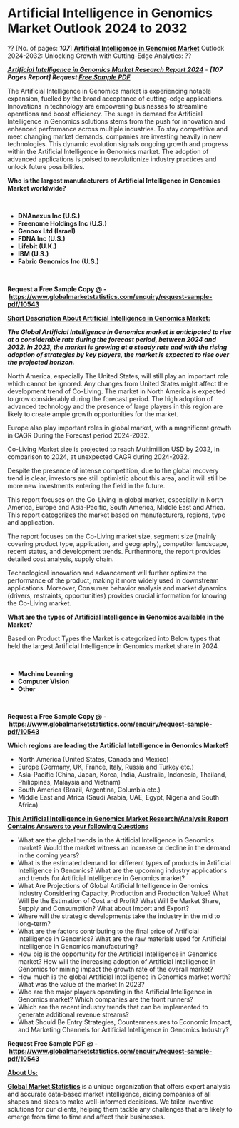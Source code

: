 <h1>Artificial Intelligence in Genomics Market Outlook 2024 to 2032</h1>
<p>?? [No. of pages:&nbsp;<strong><em>107</em></strong>]&nbsp;<strong><a href="https://www.globalmarketstatistics.com/market-reports/artificial-intelligence-in-genomics-market-10543">Artificial Intelligence in Genomics&nbsp;Market</a></strong>&nbsp;Outlook 2024-2032: Unlocking Growth with Cutting-Edge Analytics: ??</p>
<p><strong><em><a href="https://www.globalmarketstatistics.com/market-reports/artificial-intelligence-in-genomics-market-10543">Artificial Intelligence in Genomics Market Research Report 2024</a></em></strong>&nbsp;-&nbsp;<strong><em>[107 Pages Report]&nbsp;Request <a href="https://www.globalmarketstatistics.com/enquiry/request-sample-pdf/10543">Free Sample PDF</a></em></strong></p>
<p>The Artificial Intelligence in Genomics market is experiencing notable expansion, fuelled by the broad acceptance of cutting-edge applications. Innovations in technology are empowering businesses to streamline operations and boost efficiency. The surge in demand for Artificial Intelligence in Genomics solutions stems from the push for innovation and enhanced performance across multiple industries. To stay competitive and meet changing market demands, companies are investing heavily in new technologies. This dynamic evolution signals ongoing growth and progress within the Artificial Intelligence in Genomics market. The adoption of advanced applications is poised to revolutionize industry practices and unlock future possibilities.</p>
<p><strong>Who is the largest manufacturers of Artificial Intelligence in Genomics Market worldwide?</strong></p>
<p>&nbsp;</p>
<ul>
<li><strong>DNAnexus Inc (U.S.)</strong></li>
<li><strong>Freenome Holdings Inc (U.S.)</strong></li>
<li><strong>Genoox Ltd (Israel)</strong></li>
<li><strong>FDNA Inc (U.S.)</strong></li>
<li><strong>Lifebit (U.K.)</strong></li>
<li><strong>IBM (U.S.)</strong></li>
<li><strong>Fabric Genomics Inc (U.S.)</strong></li>
</ul>
<p>&nbsp;</p>
<p><strong>Request a Free Sample Copy @ -&nbsp;<a href="https://www.globalmarketstatistics.com/enquiry/request-sample-pdf/10543">https://www.globalmarketstatistics.com/enquiry/request-sample-pdf/10543</a></strong></p>
<p><strong><u>Short Description About Artificial Intelligence in Genomics Market:</u></strong></p>
<p><strong><em>The Global Artificial Intelligence in Genomics market is anticipated to rise at a considerable rate during the forecast period, between 2024 and 2032. In 2023, the market is growing at a steady rate and with the rising adoption of strategies by key players, the market is expected to rise over the projected horizon.</em></strong></p>
<p>North America, especially The United States, will still play an important role which cannot be ignored. Any changes from United States might affect the development trend of Co-Living. The market in North America is expected to grow considerably during the forecast period. The high adoption of advanced technology and the presence of large players in this region are likely to create ample growth opportunities for the market.</p>
<p>Europe also play important roles in global market, with a magnificent growth in CAGR During the Forecast period 2024-2032.</p>
<p>Co-Living Market size is projected to reach Multimillion USD by 2032, In comparison to 2024, at unexpected CAGR during 2024-2032.</p>
<p>Despite the presence of intense competition, due to the global recovery trend is clear, investors are still optimistic about this area, and it will still be more new investments entering the field in the future.</p>
<p>This report focuses on the Co-Living in global market, especially in North America, Europe and Asia-Pacific, South America, Middle East and Africa. This report categorizes the market based on manufacturers, regions, type and application.</p>
<p>The report focuses on the Co-Living market size, segment size (mainly covering product type, application, and geography), competitor landscape, recent status, and development trends. Furthermore, the report provides detailed cost analysis, supply chain.</p>
<p>Technological innovation and advancement will further optimize the performance of the product, making it more widely used in downstream applications. Moreover, Consumer behavior analysis and market dynamics (drivers, restraints, opportunities) provides crucial information for knowing the Co-Living market.</p>
<p><strong>What are the types of Artificial Intelligence in Genomics available in the Market?</strong></p>
<p>Based on Product Types the Market is categorized into Below types that held the largest Artificial Intelligence in Genomics market share in 2024.</p>
<p>&nbsp;</p>
<ul>
<li><strong>Machine Learning</strong></li>
<li><strong>Computer Vision</strong></li>
<li><strong>Other</strong></li>
</ul>
<p>&nbsp;</p>
<p><strong>Request a Free Sample Copy @ -&nbsp;<a href="https://www.globalmarketstatistics.com/enquiry/request-sample-pdf/10543">https://www.globalmarketstatistics.com/enquiry/request-sample-pdf/10543</a></strong></p>
<p><strong>Which regions are leading the Artificial Intelligence in Genomics Market?</strong></p>
<ul>
<li>North America (United States, Canada and Mexico)</li>
<li>Europe (Germany, UK, France, Italy, Russia and Turkey etc.)</li>
<li>Asia-Pacific (China, Japan, Korea, India, Australia, Indonesia, Thailand, Philippines, Malaysia and Vietnam)</li>
<li>South America (Brazil, Argentina, Columbia etc.)</li>
<li>Middle East and Africa (Saudi Arabia, UAE, Egypt, Nigeria and South Africa)</li>
</ul>
<p><strong><u>This Artificial Intelligence in Genomics Market Research/Analysis Report Contains Answers to your following Questions</u></strong></p>
<ul>
<li>What are the global trends in the Artificial Intelligence in Genomics market? Would the market witness an increase or decline in the demand in the coming years?</li>
<li>What is the estimated demand for different types of products in Artificial Intelligence in Genomics? What are the upcoming industry applications and trends for Artificial Intelligence in Genomics market?</li>
<li>What Are Projections of Global Artificial Intelligence in Genomics Industry Considering Capacity, Production and Production Value? What Will Be the Estimation of Cost and Profit? What Will Be Market Share, Supply and Consumption? What about Import and Export?</li>
<li>Where will the strategic developments take the industry in the mid to long-term?</li>
<li>What are the factors contributing to the final price of Artificial Intelligence in Genomics? What are the raw materials used for Artificial Intelligence in Genomics manufacturing?</li>
<li>How big is the opportunity for the Artificial Intelligence in Genomics market? How will the increasing adoption of Artificial Intelligence in Genomics for mining impact the growth rate of the overall market?</li>
<li>How much is the global Artificial Intelligence in Genomics market worth? What was the value of the market In 2023?</li>
<li>Who are the major players operating in the Artificial Intelligence in Genomics market? Which companies are the front runners?</li>
<li>Which are the recent industry trends that can be implemented to generate additional revenue streams?</li>
<li>What Should Be Entry Strategies, Countermeasures to Economic Impact, and Marketing Channels for Artificial Intelligence in Genomics Industry?</li>
</ul>
<p><strong>Request Free Sample PDF @ -&nbsp;<a href="https://www.globalmarketstatistics.com/enquiry/request-sample-pdf/10543">https://www.globalmarketstatistics.com/enquiry/request-sample-pdf/10543</a></strong></p>
<p><strong><u>About Us:</u></strong></p>
<p><strong><a href="https://www.globalmarketstatistics.com/">Global Market Statistics</a></strong>&nbsp;is a unique organization that offers expert analysis and accurate data-based market intelligence, aiding companies of all shapes and sizes to make well-informed decisions. We tailor inventive solutions for our clients, helping them tackle any challenges that are likely to emerge from time to time and affect their businesses.</p>